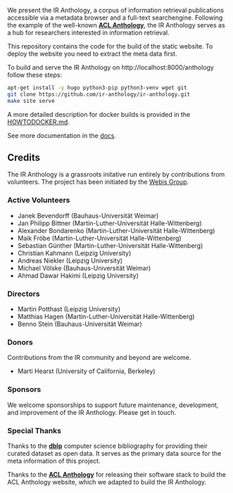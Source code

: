 We present the IR Anthology, a corpus of information retrieval publications accessible via a metadata browser and a full-text searchengine. Following the example of the well-known **[ACL Anthology](https://www.aclweb.org/anthology/)**, the IR Anthology serves as a hub for researchers interested in information retrieval.

This repository contains the code for the build of the static website. To deploy the website you need to extract the meta data first. 

To build and serve the IR Anthology on http://localhost:8000/anthology follow these steps:
```bash
apt-get install -y hugo python3-pip python3-venv wget git
git clone https://github.com/ir-anthology/ir-anthology.git
make site serve
```
A more detailed description for docker builds is provided in the [HOWTODOCKER.md](https://github.com/ir-anthology/ir-anthology/blob/master/HOWTODOCKER.md).

See more documentation in the [docs](https://github.com/ir-anthology/ir-anthology/blob/master/docs/).

## Credits

The IR Anthology is a grassroots initative run entirely by contributions from volunteers.
The project has been initiated by the [Webis Group](https://webis.de/).

### Active Volunteers

+ Janek Bevendorff (Bauhaus-Universität Weimar)
+ Jan Philipp Bittner (Martin-Luther-Universität Halle-Wittenberg)
+ Alexander Bondarenko (Martin-Luther-Universität Halle-Wittenberg)
+ Maik Fröbe (Martin-Luther-Universität Halle-Wittenberg)
+ Sebastian Günther (Martin-Luther-Universität Halle-Wittenberg)
+ Christian Kahmann (Leipzig University)
+ Andreas Niekler (Leipzig University)
+ Michael Völske (Bauhaus-Universität Weimar)
+ Ahmad Dawar Hakimi (Leipzig University)

### Directors

+ Martin Potthast (Leipzig University)
+ Matthias Hagen (Martin-Luther-Universität Halle-Wittenberg)
+ Benno Stein (Bauhaus-Universität Weimar)

### Donors

Contributions from the IR community and beyond are welcome.

+ Marti Hearst (University of California, Berkeley)

### Sponsors

We welcome sponsorships to support future maintenance, development, and improvement of the IR Anthology. Please get in touch.

### Special Thanks

Thanks to the **[dblp](https://dblp.uni-trier.de/)** computer science bibliography for providing their curated dataset as open data. It serves as the primary data source for the meta information of this project.

Thanks to the **[ACL Anthology](https://www.aclweb.org/anthology/)** for releasing their software stack to build the ACL Anthology website, which we adapted to build the IR Anthology.
